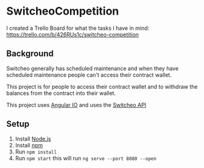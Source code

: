 # SwitcheoCompetition

I created a Trello Board for what the tasks I have in mind: https://trello.com/b/426RUs1c/switcheo-competition

## Background
Switcheo generally has scheduled maintenance and when they have scheduled maintenance people can't access their contract wallet.

This project is for people to access their contract wallet and to withdraw the balances from the contract into their wallet.

This project uses [Angular IO](https://angular.io/) and uses the [Switcheo API](https://docs.switcheo.network/)

## Setup
1. Install [Node.js](https://nodejs.org/)
2. Install [npm](https://www.npmjs.com/)
3. Run `npm install`
4. Run `npm start` this will run `ng serve --port 8080 --open`
